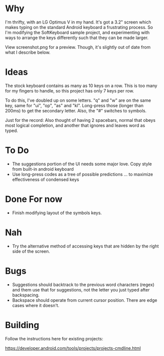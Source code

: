 Why
====

I'm thrifty, with an LG Optimus V in my hand. It's got a 3.2" screen which makes typing on the standard Android keyboard a frustrating process. So I'm modifying the SoftKeyboard sample project, and experimenting with ways to arrange the keys differently such that they can be made larger.

View screenshot.png for a preview. Though, it's slightly out of date from what I describe below.

Ideas
====

The stock keyboard contains as many as 10 keys on a row. This is too many for my fingers to handle, so this project has only 7 keys per row.

To do this, I've doubled up on some letters. "q" and "w" are on the same key, same for "ui", "op", "as" and "kl". Long-press those (longer than 200ms) to get the secondary letter. Also, the "#" switches to symbols.

Just for the record: Also thought of having 2 spacebars, normal that obeys most logical completion, and another that ignores and leaves word as typed.

To Do
====

* The suggestions portion of the UI needs some major love. Copy style from built-in android keyboard
* Use long-press codes as a tree of possible predictions ... to maximize effectiveness of condensed keys

Done For now
====

* Finish modifying layout of the symbols keys.

Nah
====

* Try the alternative method of accessing keys that are hidden by the right side of the screen.

Bugs
====

* Suggestions should backtrack to the previous word characters (regex) and them use that for suggestions, not the letter you just typed after backspacing.
* Backspace should operate from current cursor position. There are edge cases where it doesn't.

Building
=====

Follow the instructions here for existing projects:

https://developer.android.com/tools/projects/projects-cmdline.html
